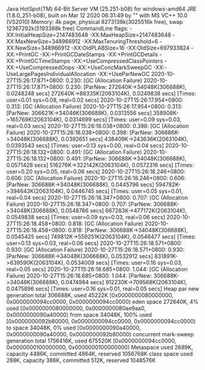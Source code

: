 Java HotSpot(TM) 64-Bit Server VM (25.251-b08) for windows-amd64 JRE (1.8.0_251-b08), built on Mar 12 2020 06:31:49 by "" with MS VC++ 10.0 (VS2010)
Memory: 4k page, physical 8273136k(3025516k free), swap 12367292k(5193388k free)
CommandLine flags: -XX:InitialHeapSize=2147483648 -XX:MaxHeapSize=2147483648 -XX:MaxNewSize=348966912 -XX:MaxTenuringThreshold=6 -XX:NewSize=348966912 -XX:OldPLABSize=16 -XX:OldSize=697933824 -XX:+PrintGC -XX:+PrintGCDateStamps -XX:+PrintGCDetails -XX:+PrintGCTimeStamps -XX:+UseCompressedClassPointers -XX:+UseCompressedOops -XX:+UseConcMarkSweepGC -XX:-UseLargePagesIndividualAllocation -XX:+UseParNewGC 
2020-10-27T15:26:17.871+0800: 0.230: [GC (Allocation Failure) 2020-10-27T15:26:17.871+0800: 0.230: [ParNew: 272640K->34048K(306688K), 0.0248248 secs] 272640K->86335K(2063104K), 0.0249838 secs] [Times: user=0.01 sys=0.08, real=0.02 secs] 
2020-10-27T15:26:17.954+0800: 0.313: [GC (Allocation Failure) 2020-10-27T15:26:17.954+0800: 0.313: [ParNew: 306621K->34046K(306688K), 0.0313556 secs] 358908K->165769K(2063104K), 0.0314699 secs] [Times: user=0.09 sys=0.03, real=0.03 secs] 
2020-10-27T15:26:18.038+0800: 0.398: [GC (Allocation Failure) 2020-10-27T15:26:18.038+0800: 0.398: [ParNew: 306686K->34048K(306688K), 0.0392651 secs] 438409K->243636K(2063104K), 0.0393543 secs] [Times: user=0.13 sys=0.00, real=0.04 secs] 
2020-10-27T15:26:18.132+0800: 0.491: [GC (Allocation Failure) 2020-10-27T15:26:18.132+0800: 0.491: [ParNew: 306688K->34048K(306688K), 0.0571428 secs] 516276K->322142K(2063104K), 0.0572316 secs] [Times: user=0.20 sys=0.05, real=0.06 secs] 
2020-10-27T15:26:18.246+0800: 0.606: [GC (Allocation Failure) 2020-10-27T15:26:18.246+0800: 0.606: [ParNew: 306688K->34048K(306688K), 0.0445796 secs] 594782K->394643K(2063104K), 0.0446745 secs] [Times: user=0.05 sys=0.01, real=0.04 secs] 
2020-10-27T15:26:18.347+0800: 0.707: [GC (Allocation Failure) 2020-10-27T15:26:18.347+0800: 0.707: [ParNew: 306688K->34048K(306688K), 0.0548786 secs] 667283K->477172K(2063104K), 0.0549838 secs] [Times: user=0.09 sys=0.03, real=0.06 secs] 
2020-10-27T15:26:18.458+0800: 0.818: [GC (Allocation Failure) 2020-10-27T15:26:18.458+0800: 0.818: [ParNew: 306688K->34048K(306688K), 0.0545425 secs] 749812K->559251K(2063104K), 0.0546477 secs] [Times: user=0.13 sys=0.03, real=0.06 secs] 
2020-10-27T15:26:18.571+0800: 0.930: [GC (Allocation Failure) 2020-10-27T15:26:18.571+0800: 0.930: [ParNew: 306688K->34048K(306688K), 0.0532912 secs] 831891K->639590K(2063104K), 0.0534009 secs] [Times: user=0.16 sys=0.03, real=0.05 secs] 
2020-10-27T15:26:18.685+0800: 1.044: [GC (Allocation Failure) 2020-10-27T15:26:18.685+0800: 1.044: [ParNew: 306688K->34048K(306688K), 0.0474984 secs] 912230K->709568K(2063104K), 0.0475896 secs] [Times: user=0.16 sys=0.01, real=0.05 secs] 
Heap
 par new generation   total 306688K, used 45222K [0x0000000080000000, 0x0000000094cc0000, 0x0000000094cc0000)
  eden space 272640K,   4% used [0x0000000080000000, 0x0000000080ae9aa0, 0x0000000090a40000)
  from space 34048K, 100% used [0x0000000092b80000, 0x0000000094cc0000, 0x0000000094cc0000)
  to   space 34048K,   0% used [0x0000000090a40000, 0x0000000090a40000, 0x0000000092b80000)
 concurrent mark-sweep generation total 1756416K, used 675520K [0x0000000094cc0000, 0x0000000100000000, 0x0000000100000000)
 Metaspace       used 2689K, capacity 4486K, committed 4864K, reserved 1056768K
  class space    used 288K, capacity 386K, committed 512K, reserved 1048576K
